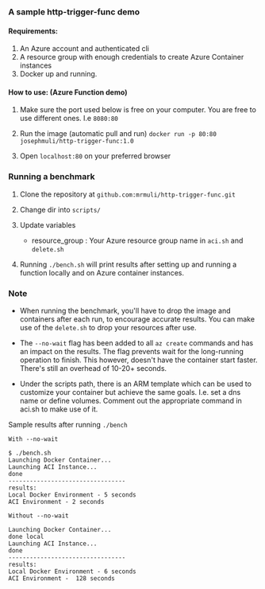 ### A sample http-trigger-func demo


#### Requirements:
1. An Azure account and authenticated cli
2. A resource group with enough credentials to create Azure Container instances
3. Docker up and running.


#### How to use: (Azure Function demo)

1. Make sure the port used below is free on your computer. You are free to use different ones. I.e `8080:80`

2. Run the image (automatic pull and run) `docker run -p 80:80 josephmuli/http-trigger-func:1.0`

2. Open `localhost:80` on your preferred browser



### Running a benchmark

1. Clone the repository at `github.com:mrmuli/http-trigger-func.git`

2. Change dir into `scripts/`

3. Update variables
   - resource_group : Your Azure resource group name in `aci.sh` and `delete.sh`

3. Running `./bench.sh` will print results after setting up and running a function locally and on Azure container instances.



### Note  
- When running the benchmark, you'll have to drop the image and containers after each run, to encourage accurate results. You can make use of the `delete.sh` to drop your resources after use.
- The `--no-wait` flag has been added to all `az create` commands and has an impact on the results. The flag prevents wait for the long-running operation to finish. This however, doesn't have the container start faster. There's still an overhead of 10-20+ seconds. 

- Under the scripts path, there is an ARM template which can be used to customize your container but achieve the same goals. I.e. set a dns name or define volumes. Comment out the appropriate command in aci.sh to make use of it.


Sample results after running `./bench`

`With --no-wait`
```
$ ./bench.sh
Launching Docker Container...
Launching ACI Instance...
done
---------------------------------
results:
Local Docker Environment - 5 seconds
ACI Environment - 2 seconds

```

`Without --no-wait`
```
Launching Docker Container...
done local
Launching ACI Instance...
done
---------------------------------
results:
Local Docker Environment - 6 seconds
ACI Environment -  128 seconds
```